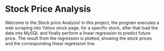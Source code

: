 # Stock Price Analysis

Welcome to the Stock price Analysis! In this project, the program executes a web scraping into Yahoo stock page, for a specific stock, after that load the data into MySQL and finally perform a linear regression to predict future price. The result from the regression is plotted, showing the stock prices and the corresponding linear regression line.  


